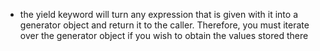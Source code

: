 - the yield keyword will turn any expression that is given with it into a generator object and return it to the caller. Therefore, you must iterate over the generator object if you wish to obtain the values stored there